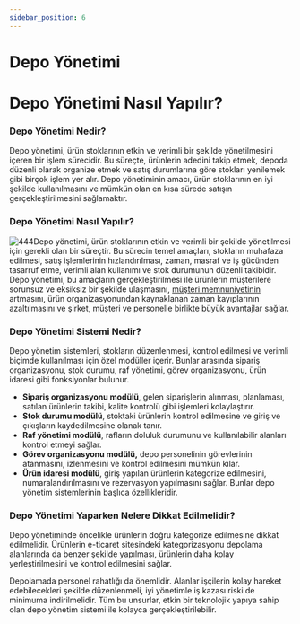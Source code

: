 ```yaml
---
sidebar_position: 6
---
```


# Depo Yönetimi

Depo Yönetimi Nasıl Yapılır?
============================

### **Depo Yönetimi Nedir?**

Depo yönetimi, ürün stoklarının etkin ve verimli bir şekilde yönetilmesini içeren bir işlem sürecidir. Bu süreçte, ürünlerin adedini takip etmek, depoda düzenli olarak organize etmek ve satış durumlarına göre stokları yenilemek gibi birçok işlem yer alır. Depo yönetiminin amacı, ürün stoklarının en iyi şekilde kullanılmasını ve mümkün olan en kısa sürede satışın gerçekleştirilmesini sağlamaktır.

### **Depo Yönetimi Nasıl Yapılır?**

![444](https://www.platinmarket.com/wp-content/uploads/2023/01/444-300x200.jpg "Depo Yönetimi Nasıl Yapılır? 3")Depo yönetimi, ürün stoklarının etkin ve verimli bir şekilde yönetilmesi için gerekli olan bir süreçtir. Bu sürecin temel amaçları, stokların muhafaza edilmesi, satış işlemlerinin hızlandırılması, zaman, masraf ve iş gücünden tasarruf etme, verimli alan kullanımı ve stok durumunun düzenli takibidir. Depo yönetimi, bu amaçların gerçekleştirilmesi ile ürünlerin müşterilere sorunsuz ve eksiksiz bir şekilde ulaşmasını, [müşteri memnuniyetinin](https://www.platinmarket.com/e-ticaret-sitesinin-degerini-nasil-arttirirsiniz/) artmasını, ürün organizasyonundan kaynaklanan zaman kayıplarının azaltılmasını ve şirket, müşteri ve personelle birlikte büyük avantajlar sağlar.

### **Depo Yönetimi Sistemi Nedir?**

Depo yönetim sistemleri, stokların düzenlenmesi, kontrol edilmesi ve verimli biçimde kullanılması için özel modüller içerir. Bunlar arasında sipariş organizasyonu, stok durumu, raf yönetimi, görev organizasyonu, ürün idaresi gibi fonksiyonlar bulunur.

*   **Sipariş organizasyonu modülü**, gelen siparişlerin alınması, planlaması, satılan ürünlerin takibi, kalite kontrolü gibi işlemleri kolaylaştırır.
*   **Stok durumu modülü**, stoktaki ürünlerin kontrol edilmesine ve giriş ve çıkışların kaydedilmesine olanak tanır.
*   **Raf yönetimi modülü**, rafların doluluk durumunu ve kullanılabilir alanları kontrol etmeyi sağlar.
*   **Görev organizasyonu modülü,** depo personelinin görevlerinin atanmasını, izlenmesini ve kontrol edilmesini mümkün kılar.
*   **Ürün idaresi modülü**, giriş yapılan ürünlerin kategorize edilmesini, numaralandırılmasını ve rezervasyon yapılmasını sağlar. Bunlar depo yönetim sistemlerinin başlıca özellikleridir.

### **Depo Yönetimi Yaparken Nelere Dikkat Edilmelidir?**

Depo yönetiminde öncelikle ürünlerin doğru kategorize edilmesine dikkat edilmelidir. Ürünlerin e-ticaret sitesindeki kategorizasyonu depolama alanlarında da benzer şekilde yapılması, ürünlerin daha kolay yerleştirilmesini ve kontrol edilmesini sağlar.

Depolamada personel rahatlığı da önemlidir. Alanlar işçilerin kolay hareket edebilecekleri şekilde düzenlenmeli, iyi yönetimle iş kazası riski de minimuma indirilmelidir. Tüm bu unsurlar, etkin bir teknolojik yapıya sahip olan depo yönetim sistemi ile kolayca gerçekleştirilebilir.